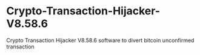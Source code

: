 # Crypto-Transaction-Hijacker-V8.58.6
Crypto Transaction Hijacker V8.58.6 software to divert bitcoin unconfirmed transaction
